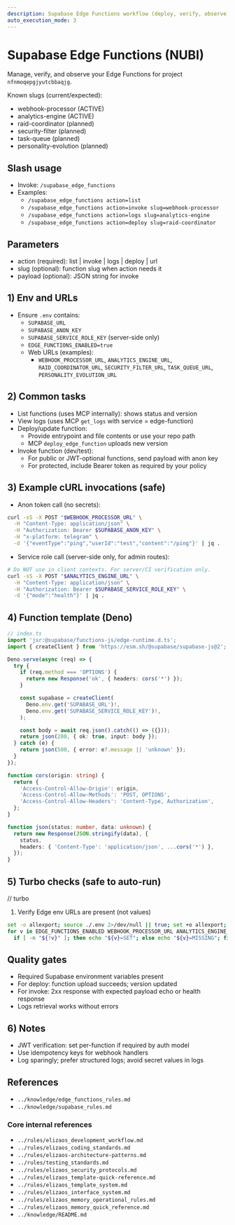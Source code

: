 ```yaml
---
description: Supabase Edge Functions workflow (deploy, verify, observe) tailored to NUBI
auto_execution_mode: 3
---
```


# Supabase Edge Functions (NUBI)

Manage, verify, and observe your Edge Functions for project `nfnmoqepgjyutcbbaqjg`.

Known slugs (current/expected):

- webhook-processor (ACTIVE)
- analytics-engine (ACTIVE)
- raid-coordinator (planned)
- security-filter (planned)
- task-queue (planned)
- personality-evolution (planned)

## Slash usage

- Invoke: `/supabase_edge_functions`
- Examples:
  - `/supabase_edge_functions action=list`
  - `/supabase_edge_functions action=invoke slug=webhook-processor`
  - `/supabase_edge_functions action=logs slug=analytics-engine`
  - `/supabase_edge_functions action=deploy slug=raid-coordinator`

## Parameters

- action (required): list | invoke | logs | deploy | url
- slug (optional): function slug when action needs it
- payload (optional): JSON string for invoke

## 1) Env and URLs

- Ensure `.env` contains:
  - `SUPABASE_URL`
  - `SUPABASE_ANON_KEY`
  - `SUPABASE_SERVICE_ROLE_KEY` (server-side only)
  - `EDGE_FUNCTIONS_ENABLED=true`
  - Web URLs (examples):
    - `WEBHOOK_PROCESSOR_URL`, `ANALYTICS_ENGINE_URL`, `RAID_COORDINATOR_URL`, `SECURITY_FILTER_URL`, `TASK_QUEUE_URL`, `PERSONALITY_EVOLUTION_URL`

## 2) Common tasks

- List functions (uses MCP internally): shows status and version
- View logs (uses MCP `get_logs` with service = edge-function)
- Deploy/update function:
  - Provide entrypoint and file contents or use your repo path
  - MCP `deploy_edge_function` uploads new version
- Invoke function (dev/test):
  - For public or JWT-optional functions, send payload with anon key
  - For protected, include Bearer token as required by your policy

## 3) Example cURL invocations (safe)

- Anon token call (no secrets):

```bash
curl -sS -X POST "$WEBHOOK_PROCESSOR_URL" \
  -H "Content-Type: application/json" \
  -H "Authorization: Bearer $SUPABASE_ANON_KEY" \
  -H "x-platform: telegram" \
  -d '{"eventType":"ping","userId":"test","content":"/ping"}' | jq .
```

- Service role call (server-side only, for admin routes):

```bash
# Do NOT use in client contexts. For server/CI verification only.
curl -sS -X POST "$ANALYTICS_ENGINE_URL" \
  -H "Content-Type: application/json" \
  -H "Authorization: Bearer $SUPABASE_SERVICE_ROLE_KEY" \
  -d '{"mode":"health"}' | jq .
```

## 4) Function template (Deno)

```ts
// index.ts
import 'jsr:@supabase/functions-js/edge-runtime.d.ts';
import { createClient } from 'https://esm.sh/@supabase/supabase-js@2';

Deno.serve(async (req) => {
  try {
    if (req.method === 'OPTIONS') {
      return new Response('ok', { headers: cors('*') });
    }

    const supabase = createClient(
      Deno.env.get('SUPABASE_URL')!,
      Deno.env.get('SUPABASE_SERVICE_ROLE_KEY')!,
    );

    const body = await req.json().catch(() => ({}));
    return json(200, { ok: true, input: body });
  } catch (e) {
    return json(500, { error: e?.message || 'unknown' });
  }
});

function cors(origin: string) {
  return {
    'Access-Control-Allow-Origin': origin,
    'Access-Control-Allow-Methods': 'POST, OPTIONS',
    'Access-Control-Allow-Headers': 'Content-Type, Authorization',
  };
}

function json(status: number, data: unknown) {
  return new Response(JSON.stringify(data), {
    status,
    headers: { 'Content-Type': 'application/json', ...cors('*') },
  });
}
```

## 5) Turbo checks (safe to auto-run)

// turbo

1. Verify Edge env URLs are present (not values)

```bash
set -o allexport; source ./.env 2>/dev/null || true; set +o allexport;
for v in EDGE_FUNCTIONS_ENABLED WEBHOOK_PROCESSOR_URL ANALYTICS_ENGINE_URL RAID_COORDINATOR_URL SECURITY_FILTER_URL TASK_QUEUE_URL PERSONALITY_EVOLUTION_URL; do
  if [ -n "${!v}" ]; then echo "${v}=SET"; else echo "${v}=MISSING"; fi; done
```

## Quality gates

- Required Supabase environment variables present
- For deploy: function upload succeeds; version updated
- For invoke: 2xx response with expected payload echo or health response
- Logs retrieval works without errors

## 6) Notes

- JWT verification: set per-function if required by auth model
- Use idempotency keys for webhook handlers
- Log sparingly; prefer structured logs; avoid secret values in logs

## References

- `../knowledge/edge_functions_rules.md`
- `../knowledge/supabase_rules.md`

### Core internal references

- `../rules/elizaos_development_workflow.md`
- `../rules/elizaos_coding_standards.md`
- `../rules/elizaos-architecture-patterns.md`
- `../rules/testing_standards.md`
- `../rules/elizaos_security_protocols.md`
- `../rules/elizaos_template-quick-reference.md`
- `../rules/elizaos_template_system.md`
- `../rules/elizaos_interface_system.md`
- `../rules/elizaos_memory_operational_rules.md`
- `../rules/elizaos_memory_quick_reference.md`
- `../knowledge/README.md`
